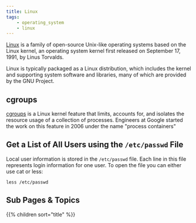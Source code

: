 ```yaml
---
title: Linux
tags:
    - operating_system
    - linux
---
```


[Linux](https://en.wikipedia.org/wiki/Linux) is a family of open-source Unix-like operating systems based on the Linux kernel, 
an operating system kernel first released on September 17, 1991, by Linus Torvalds.
<!--more-->
Linux is typically packaged as a Linux distribution, which includes the kernel and supporting system software and libraries, many of which are provided by the GNU Project.

## cgroups

[cgroups](https://www.redhat.com/sysadmin/cgroups-part-one) is a Linux kernel feature that limits, accounts for, and isolates the resource usage of a collection of processes. 
Engineers at Google started the work on this feature in 2006 under the name "process containers"

## Get a List of All Users using the `/etc/passwd` File

Local user information is stored in the `/etc/passwd` file. 
Each line in this file represents login information for one user. To open the file you can either use cat or less:
```shell
less /etc/passwd
```

## Sub Pages & Topics

{{% children sort="title" %}}